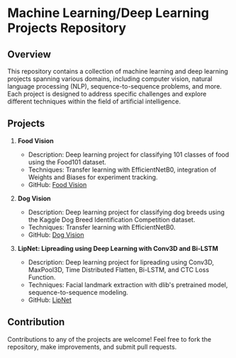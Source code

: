 # Machine Learning/Deep Learning Projects Repository

## Overview
This repository contains a collection of machine learning and deep learning projects spanning various domains, including computer vision, natural language processing (NLP), sequence-to-sequence problems, and more. Each project is designed to address specific challenges and explore different techniques within the field of artificial intelligence.

## Projects
1. **Food Vision**
   - Description: Deep learning project for classifying 101 classes of food using the Food101 dataset.
   - Techniques: Transfer learning with EfficientNetB0, integration of Weights and Biases for experiment tracking.
   - GitHub: [Food Vision](https://github.com/preetijain1473/Dog-Breed-detection-ml-project/tree/main/Food-Vision)

2. **Dog Vision**
   - Description: Deep learning project for classifying dog breeds using the Kaggle Dog Breed Identification Competition dataset.
   - Techniques: Transfer learning with EfficientNetB0.
   - GitHub: [Dog Vision](https://github.com/preetijain1473/Dog-Breed-detection-ml-project/tree/main/Dog-Vision)

3. **LipNet: Lipreading using Deep Learning with Conv3D and Bi-LSTM**
   - Description: Deep learning project for lipreading using Conv3D, MaxPool3D, Time Distributed Flatten, Bi-LSTM, and CTC Loss Function.
   - Techniques: Facial landmark extraction with dlib's pretrained model, sequence-to-sequence modeling.
   - GitHub: [LipNet](https://github.com/preetijain1473/Dog-Breed-detection-ml-project/tree/main/LipNet)

## Contribution
Contributions to any of the projects are welcome! Feel free to fork the repository, make improvements, and submit pull requests.
